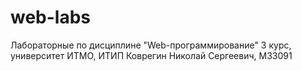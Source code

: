 # web-labs
Лабораторные по дисциплине "Web-программирование" 3 курс, университет ИТМО, ИТИП
Коврегин Николай Сергеевич, M33091
